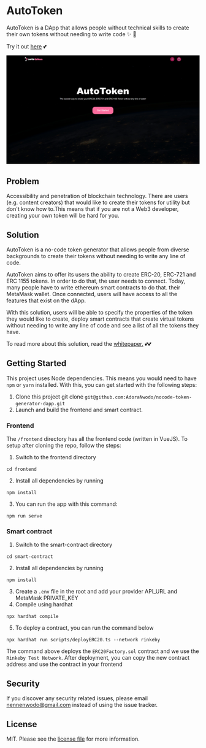 # AutoToken
AutoToken is a DApp that allows people without technical skills to create their own tokens without needing to write code ✨ 🚀

Try it out [here](https://autotokendapp.netlify.app/) 💕


[![AutoToken](https://raw.githubusercontent.com/AdoraNwodo/nocode-token-generator-dapp/main/ui/home.png)](https://github.com/AdoraNwodo/nocode-token-generator-dapp)

## Problem
Accessibility and penetration of blockchain technology. There are users (e.g. content creators) that would like to create their tokens for utility but don't know how to.This means that if you are not a Web3 developer, creating your own token will be hard for you. 

## Solution
AutoToken is a no-code token generator that allows people from diverse backgrounds  to create their tokens without needing to write any line of code. 

AutoToken aims to offer its users the ability to create ERC-20, ERC-721  and ERC 1155 tokens. In order to do that, the user needs to connect. Today, many people have to write ethereum smart contracts to do that. their MetaMask wallet. Once connected, users will have access to all the features that exist on the dApp.

With this solution, users will be able to specify the properties of the token they would like to create, deploy smart contracts that create virtual tokens without needing to write any line of code and see a list of all the tokens they have.

To read more about this solution, read the [whitepaper.](https://docs.google.com/document/d/1eEq2oF-_Vto4yFNgOWt58YgWzCOyji0R1u9k0msbZ8U/edit?usp=sharing) 💕💕

## Getting Started
This project uses Node dependencies. This means you would need to have `npm` or `yarn` installed. With this, you can get started with the following steps:
1. Clone this project git clone `git@github.com:AdoraNwodo/nocode-token-generator-dapp.git`
2. Launch and build the frontend and smart contract.

### Frontend
The `/frontend` directory has all the frontend code (written in VueJS). To setup after cloning the repo, follow the steps:
1. Switch to the frontend directory
```
cd frontend
```
2. Install all dependencies by running 
```
npm install
```
3. You can run the app with this command:
```
npm run serve
```

### Smart contract
1. Switch to the smart-contract directory
```
cd smart-contract
```
2. Install all dependencies by running 
```
npm install
```
3. Create a `.env` file in the root and add your provider API_URL and MetaMask PRIVATE_KEY
4. Compile using hardhat
```
npx hardhat compile
```
5. To deploy a contract, you can run the command below
```
npx hardhat run scripts/deployERC20.ts --network rinkeby
```
The command above deploys the `ERC20Factory.sol` contract and we use the `Rinkeby Test Network`.
After deployment, you can copy the new contract address and use the contract in your frontend

## Security
If you discover any security related issues, please email nennenwodo@gmail.com instead of using the issue tracker.

## License
MIT. Please see the [license file](https://github.com/AdoraNwodo/nocode-token-generator-dapp/blob/main/LICENSE) for more information.
